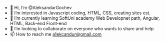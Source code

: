 - 👋 Hi, I’m @AleksandarGochev
- 👀 I’m interested in Javascript coding, HTML, CSS, creating sites est.
- 🌱 I’m currently learning SoftUni academy Web Developnet path, Angular, HTML, Back-end Front-end
- 💞️ I’m looking to collaborate on everyone who wants to share and help
- 📫 How to reach me a1ekcandur@gmail.com 

<!---
AleksandarGochev/AleksandarGochev is a ✨ special ✨ repository because its `README.md` (this file) appears on your GitHub profile.
You can click the Preview link to take a look at your changes.
--->
